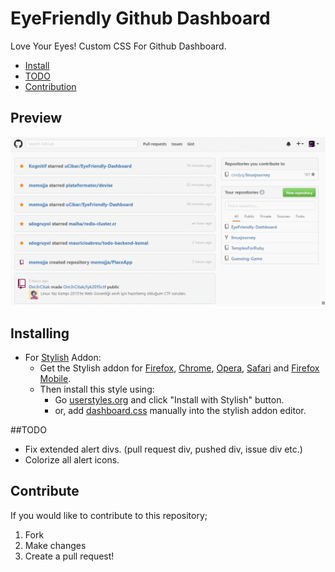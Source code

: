 # EyeFriendly Github Dashboard

Love Your Eyes! Custom CSS For Github Dashboard.
* [Install](https://github.com/uCibar/EyeFriendly-Dashboard#installing)
* [TODO](https://github.com/uCibar/EyeFriendly-Dashboard#todo)
* [Contribution](https://github.com/uCibar/EyeFriendly-Dashboard#contributions)

## Preview
![](./-screenshots/preview.gif)

## Installing

* For [Stylish](https://github.com/JasonBarnabe/stylish) Addon:
  * Get the Stylish addon for [Firefox](https://addons.mozilla.org/en-US/firefox/addon/2108/), [Chrome](https://chrome.google.com/extensions/detail/fjnbnpbmkenffdnngjfgmeleoegfcffe), [Opera](https://addons.opera.com/en/extensions/details/stylish/), [Safari](http://sobolev.us/stylish/) and [Firefox Mobile](https://addons.mozilla.org/en-US/firefox/addon/2108/).
  * Then install this style using:
    * Go [userstyles.org](http://userstyles.org/styles/131357) and click "Install with Stylish" button.
    * or, add [dashboard.css](https://raw.githubusercontent.com/uCibar/EyeFriendly-Dashboard/master/css/dashboard.css) manually into the stylish addon editor.

##TODO

- Fix extended alert divs. (pull request div, pushed div, issue div etc.)
- Colorize all alert icons.

## Contribute

If you would like to contribute to this repository;

1. Fork
2. Make changes
3. Create a pull request!
